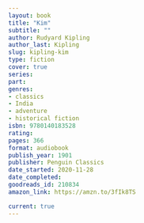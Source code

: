 ```yaml
---
layout: book
title: "Kim"
subtitle: ""
author: Rudyard Kipling
author_last: Kipling
slug: kipling-kim
type: fiction
cover: true 
series: 
part: 
genres:
- classics
- India
- adventure
- historical fiction
isbn: 9780140183528
rating: 
pages: 366
format: audiobook
publish_year: 1901
publisher: Penguin Classics
date_started: 2020-11-28
date_completed: 
goodreads_id: 210834
amazon_link: https://amzn.to/3fIk8TS

current: true
---
```

